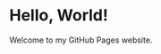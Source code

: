 <!DOCTYPE html>
<html>
<head>
    <title>Welcome to My Website</title>
</head>
<body>
    <h1>Hello, World!</h1>
    <p>Welcome to my GitHub Pages website.</p>
</body>
</html>

